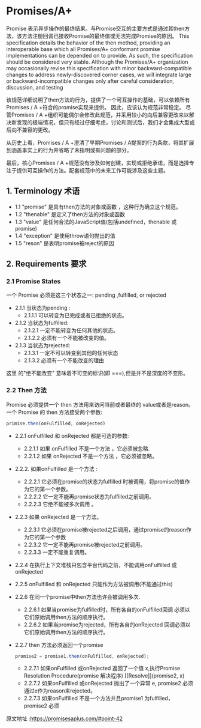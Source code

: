 # Promises/A+  

Promise 表示异步操作的最终结果。与Promise交互的主要方式是通过其then方法，该方法注册回调已接收Promise的最终值或无法完成Promise的原因。
This specification details the behavior of the then method, providing an interoperable base which all Promises/A+ conformant promise implementations can be depended on to provide. As such, the specification should be considered very stable. Although the Promises/A+ organization may occasionally revise this specification with minor backward-compatible changes to address newly-discovered corner cases, we will integrate large or backward-incompatible changes only after careful consideration, discussion, and testing

该规范详细说明了then方法的行为，提供了一个可互操作的基础，可以依赖所有Promises / A +符合的promise实现来提供。
因此，应该认为规范非常稳定。
尽管Promises / A +组织可能偶尔会修改此规范，并采用较小的向后兼容更改来以解决新发现的极端情况，但只有经过仔细考虑，讨论和测试后，我们才会集成大型或后向不兼容的更改。

从历史上看，Promises / A +澄清了早期Promises / A提案的行为条款，将其扩展到涵盖事实上的行为并省略了未指明或有问题的部分。

最后，核心Promises / A +规范没有涉及如何创建，实现或拒绝承诺，而是选择专注于提供可互操作的方法。配套规范中的未来工作可能涉及这些主题。

## 1. Terminology 术语

* 1.1 "promise" 是具有then方法的对象或函数 ，这种行为确立这个规范。
* 1.2 "thenable" 是定义了then方法的对象或函数
* 1.3 "value" 是任何合法的JavaScript值(包括undefined，thenable 或promise)
* 1.4 "exception" 是使用throw语句抛出的值
* 1.5 "reson" 是表明promise被reject的原因

## 2. Requirements 要求

### 2.1 Promise States

一个 Promise 必须是这三个状态之一: pending  ,fulfilled, or rejected

* 2.1.1 当状态为pending :
  * 2.1.1.1 可以转变为已完成或者已拒绝的状态。
* 2.1.2 当状态为fulfilled:
  * 2.1.2.1 一定不能转变为任何其他的状态。
  * 2.1.2.2 必须有一个不能被改变的值。
* 2.1.3 当状态为rejected:
  * 2.1.3.1 一定不可以转变到其他的任何状态
  * 2.1.3.2 必须有一个不能改变的理由

这里 的"绝不能改变" 意味着不可变的标识(即 ===),但是并不是深度的不变形。

### 2.2 Then 方法

Promise 必须提供一个 then 方法用来访问当前或者最终的 value或者是reason。
一个 Promise 的 then 方法接受两个参数:

```js
primise.then(onFulfilled, onRejected)
```

* 2.2.1 onFulfilled 和 onRejected 都是可选的参数:
  * 2.2.1.1 如果 onFulfilled 不是一个方法 ，它必须被忽略.
  * 2.2.1.2 如果 onRejected 不是一个方法 ，它必须被忽略。
* 2.2.2. 如果onFulfilled 是一个方法 :
  * 2.2.2.1 它必须在promise的状态为fulfilled 时被调用，将promise的值作为它的第一个参数。
  * 2.2.2.2 它一定不能再promise状态为fulfilled之前调用。
  * 2.2.2.3 它绝不能被多次调用  。
* 2.2.3 如果 onRejected 是一个方法。
  * 2.2.3.1 它必须在promise被rejected之后调用，通过promise的reason作为它的第一个参数
  * 2.2.3.2 它一定不能再promise被rejected之前调用。
  * 2.2.3.3 一定不能重复调用。
* 2.2.4 在执行上下文堆栈只包含平台代码之前，不能调用onFulfilled 或 onRejected
* 2.2.5 onFulfilled 和 onRejected 只能作为方法被调用(不能通过this)
* 2.2.6 在同一个promise中then方法也许会被调用多次.
  * 2.2.6.1 如果当promise为fulfilled时，所有各自的onFulfilled回调 必须以它们原始调用then方法的顺序执行。
  * 2.2.6.2 如果当promise为rejected，所有各自的onRejected 回调必须以它们原始调用then方法的顺序执行。
* 2.2.7 then 方法必须返回一个promise

    ```js
    promise2 = promise1.then(onFulfilled, onRejected);
    ```
  * 2.2.7.1 如果onFulfilled 或onRejected 返回了一个值 x,执行Promise Resolution Procedure(promise 解决程序) [[Resolve]](promise2, x)
  * 2.2.7.2 如果onFulfilled 或onRejected 抛出了一个异常 e, promise2 必须通过e作为reason来rejected。
  * 2.2.7.3 如果onFulfilled 不是一个方法并且promise1 为fulfilled，promise2 必须

原文地址 :https://promisesaplus.com/#point-42